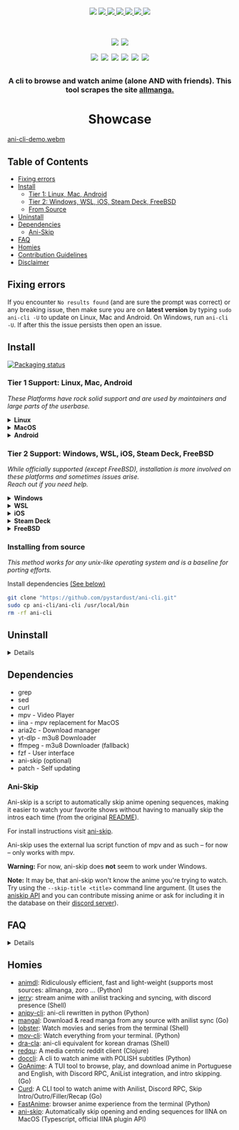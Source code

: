 <p align=center>
<br>
<a href="http://makeapullrequest.com"><img src="https://img.shields.io/badge/PRs-welcome-brightgreen.svg"></a>
<a href="#Linux"><img src="https://img.shields.io/badge/os-linux-brightgreen">
<a href="#MacOS"><img src="https://img.shields.io/badge/os-mac-brightgreen">
<a href="#Android"><img src="https://img.shields.io/badge/os-android-brightgreen">
<a href="#Windows"><img src="https://img.shields.io/badge/os-windows-yellowgreen">
<a href="#iOS"><img src="https://img.shields.io/badge/os-ios-yellow">
<a href="#Steam-deck"><img src="https://img.shields.io/badge/os-steamdeck-yellow">
<br>
<h1 align="center">
<a href="https://discord.gg/aqu7GpqVmR"><img src="https://invidget.switchblade.xyz/aqu7GpqVmR"></a>
<a href="matrix.md"><img src="/.assets/matrix-logo.svg" height=110></a>
<br>
<a href="https://github.com/port19x"><img src="https://img.shields.io/badge/lead-port19x-lightblue"></a>
<a href="https://github.com/CoolnsX"><img src="https://img.shields.io/badge/maintainer-CoolnsX-blue"></a>
<a href="https://github.com/justchokingaround"><img src="https://img.shields.io/badge/maintainer-justchokingaround-blue"></a>
<a href="https://github.com/Derisis13"><img src="https://img.shields.io/badge/maintainer-Derisis13-blue"></a>
<a href="https://github.com/71zenith"><img src="https://img.shields.io/badge/maintainer-71zenith-blue"></a>
<a href="https://github.com/ykhan21"><img src="https://img.shields.io/badge/maintainer-ykhan21-blue"></a>

</p>

<h3 align="center">
A cli to browse and watch anime (alone AND with friends). This tool scrapes the site <a href="https://allmanga.to/">allmanga.</a>
</h3>

<h1 align="center">
	Showcase
</h1>

[ani-cli-demo.webm](https://user-images.githubusercontent.com/44473782/224679247-0856e652-f187-4865-bbcf-5a8e5cf830da.webm)

## Table of Contents

- [Fixing errors](#fixing-errors)
- [Install](#install)
  - [Tier 1: Linux, Mac, Android](#tier-1-support-linux-mac-android)
  - [Tier 2: Windows, WSL, iOS, Steam Deck, FreeBSD](#tier-2-support-windows-wsl-ios-steam-deck-freebsd)
  - [From Source](#installing-from-source)
- [Uninstall](#uninstall)
- [Dependencies](#dependencies)
  - [Ani-Skip](#ani-skip)
- [FAQ](#faq)
- [Homies](#homies)
- [Contribution Guidelines](./CONTRIBUTING.md)
- [Disclaimer](./disclaimer.md)

## Fixing errors

If you encounter `No results found` (and are sure the prompt was correct) or any breaking issue, then make sure you are on **latest version** by typing
`sudo ani-cli -U` to update on Linux, Mac and Android. On Windows, run `ani-cli -U`.
If after this the issue persists then open an issue.

## Install

[![Packaging status](https://repology.org/badge/vertical-allrepos/ani-cli.svg?minversion=4.0)](https://repology.org/project/ani-cli/versions)

### Tier 1 Support: Linux, Mac, Android

*These Platforms have rock solid support and are used by maintainers and large parts of the userbase.*

<details><summary><b>Linux</b></summary>

#### Native Packages

*Native packages have a more robust update cycle, but sometimes they are slow to upgrade. \
If the one for your platform is up-to-date we suggest going with it.*

<details><summary>Debian 13/unstable</summary>

```sh
sudo apt install ani-cli
```
</details>

<details><summary>Fedora</summary>

To install mpv (and vlc) you need _RPM Fusion free_ enabled. Simply follow the instructions here: https://rpmfusion.org/Configuration
To be able to install syncplay, you'll need to enable this copr repo (instructions included): https://copr.fedorainfracloud.org/coprs/batmanfeynman/syncplay/.

To install ani-cli:
```sh
sudo dnf copr enable derisis13/ani-cli
sudo dnf install ani-cli
```
*If for your distro uses rpm and you would like to see a native package, open an issue.*

</details><details><summary>Arch</summary>

Build and install from the AUR:
```sh
yay -S ani-cli
```
Also consider `ani-cli-git`

</details><details><summary>Gentoo</summary>

Build and install from the GURU:
```sh
sudo eselect repository enable guru
sudo emaint sync -r guru
sudo emerge -a ani-cli
```
Consider using the 9999 ebuild.
```sh
sudo emerge -a =app-misc/ani-cli-9999
```

</details><details><summary>OpenSuse</summary>

On Suse the provided MPV and VLC packages are missing features that are used by ani-cli. The only required is the "Only Essentials" repository which has versions for each Suse release.
You can find instructions on this [here](https://en.opensuse.org/Additional_package_repositories#Packman).

To add the ani-cli copr repo, update then install ani-cli run (on both versions):
```sh
zypper addrepo https://download.copr.fedorainfracloud.org/results/derisis13/ani-cli/opensuse-tumbleweed-x86_64/ ani-cli
zypper dup
zypper install ani-cli
```
You'll get a warning about `Signature verification failed [4-Signatures public key is not available]` but this can be ignored from the prompt.

*Note: package is noarch, so any architecture should work, even though the repo is labelled x86-64*

</details></details><details><summary><b>MacOS</b></summary>

Install dependencies [(See below)](#dependencies)

Install [HomeBrew](https://docs.brew.sh/Installation) if not installed.

```sh
git clone "https://github.com/pystardust/ani-cli.git" && cd ./ani-cli
cp ./ani-cli "$(brew --prefix)"/bin
cd .. && rm -rf ./ani-cli
```

*To install (with Homebrew) the dependencies required on Mac OS, you can run:*

```sh
brew install curl grep aria2 ffmpeg git fzf yt-dlp && \
brew install --cask iina
```
*Why iina and not mpv? Drop-in replacement for mpv for MacOS. Integrates well with OSX UI. Excellent support for M1. Open Source.*

</details><details><summary><b>Android</b></summary>

Install termux [(Guide)](https://termux.com/)

#### Termux package

```sh
pkg up -y
pkg install ani-cli
```
If you're using Android 14 make sure to run this due to [#1206](https://github.com/pystardust/ani-cli/issues/1206):
```sh
pkg install termux-am
```

For players you can use the apk (playstore/fdroid) versions of mpv and vlc. Note that these cannot be checked from termux so a warning is generated when checking dependencies.

</details>

### Tier 2 Support: Windows, WSL, iOS, Steam Deck, FreeBSD

*While officially supported (except FreeBSD), installation is more involved on these platforms and sometimes issues arise. \
Reach out if you need help.*

<details><summary><b>Windows</b></summary>

`ani-cli` is on scoop. Please read further for setup instructions.

We will set up the bash.exe that comes with Git for Windows to be used with Windows Terminal. You may use terminals such as Wezterm or Alacritty, but this guide only covers Windows Terminal. The Git Bash terminal (i.e., mintty) [has problems with fzf](#windows-known-problems-and-solutions).

First, you'll need to install the scoop package manager. [(Install)](https://scoop.sh/) Follow **quickstart**.

Next, get Windows Terminal. It comes preinstalled on Windows 11. If you do not have it, install it by running the following commands in powershell.

```sh
scoop bucket add extras
scoop install extras/windows-terminal
```

Next, get git. If you have it, please update it. If you do not already have it, install it by running `scoop install git` in powershell.

Ensure that Git Bash is present in the Windows Terminal tab drop down, as shown below.

![windows-terminal-git-bash-1.png](.assets/windows-terminal-git-bash-1.png)

If it is not there, please add it. To add it, first click the drop-down button beside the new tab button (shown above).

Then, navigate to `Settings > Profiles > Add a new profile`. Click `+ New empty profile`.

![windows-terminal-git-bash-2.png](.assets/windows-terminal-git-bash-2.png)

Next:
- If you installed git with scoop: Set *Name* as "Git Bash", set *Command line* as `%GIT_INSTALL_ROOT%\bin\bash.exe -i -l`, and set *Icon* as `%GIT_INSTALL_ROOT%\mingw64\share\git\git-for-windows.ico`.
- If you installed git by other means: Set *Name* as "Git Bash", set *Command line* as `C:\Program Files\Git\bin\bash.exe -i -l`, and set *Icon* as `C:\Program Files\Git\mingw64\share\git\git-for-windows.ico`.

Next, set *Starting Directory* to `%USERPROFILE%`, and ensure that *Hide profile from dropdown* is set to "Off" (otherwise you won't be able to see this profile in the drop down).

![windows-terminal-git-bash-3.png](.assets/windows-terminal-git-bash-3.png)

Now save your changes.

You will use this profile to run `ani-cli` in this bash shell.
Under Startup in Windows Terminal Settings, you may set this profile as the default so that you do not have to switch to it every time you want to run `ani-cli`.

![windows-terminal-git-bash-4.png](.assets/windows-terminal-git-bash-4.png)

Now restart Windows Terminal. In the Git Bash profile, install `ani-cli` by running the following commands.

```sh
scoop bucket add extras
scoop install ani-cli
```

Next, install its dependencies.

```sh
scoop bucket add extras
scoop install fzf ffmpeg mpv
```

Consider also installing `yt-dlp` and `aria2` for downloading to work.

Restart Windows Terminal. Go to the Git Bash profile and update `ani-cli` with `ani-cli -U`. You will use this keep ani-cli up-to-date.

Now you can use ani-cli. Read the output of `ani-cli -h` for more help.

#### Windows: Known Problems and Solutions

If you have a problem, please update ani-cli to the latest version with `ani-cli -U`. If you still have a problem, please read further.

- Stuck in "Search anime:". This shouldn't happen if you are using the Windows Terminal + Bash setup described above. It happens if you are using the Git Bash terminal (i.e., the mintty terminal). This is a problem between fzf and mintty, which should be resolved in future versions of fzf. For the time being, either use the Windows Terminal setup described above or, if you are dead-set on using the mintty terminal, run `export MSYS=enable_pcon` before running ani-cli.
- "No such file or directory" or WSL-related errors: This shouldn't happen if you are using the Window Terminal + Bash setup described above. This happens if you run ani-cli in powershell or cmd. This is due WSL's bash.exe being called instead of Git for Windows' bash.exe in `%USERPROFILE%\scoop\shims\ani-cli.cmd`. If you must use powershell or cmd, edit the `%USERPROFILE%\scoop\shims\ani-cli.cmd` file. In File Explorer, go to the `C:\Users\USERNAME\scoop\shims` directory and open the `ani-cli.cmd` file with notepad. Next:
    - If you installed git with scoop, replace `@bash` with `@"%GIT_INSTALL_ROOT%\bin\bash.exe"`, or
    - If you installed git by other means, replace `@bash` with `@"C:\Program Files\Git\bin\bash.exe"`.
This should be fixed if the ani-cli scoop manifest gets updated in [this PR](https://github.com/ScoopInstaller/Extras/pull/13342).
- curl can cause issues. ani-cli has been tested unsuccessfully with curl `7.83.1` and successfully with `7.86.0`. If you run into issues, try installing a newer one with scoop.
- If you installed mpv with scoop, your mpv configuration will get read from `C:\Users\USERNAME\scoop\apps\mpv\current\portable_config`. See [the mpv documentation](https://mpv.io/manual/stable/) regarding `portable_config` for more details.

</details><details><summary><b>WSL</b></summary>

Follow the installation instructions of your Linux distribution.

Note that the media player (mpv or vlc) will need to be installed on Windows, not WSL. See the justification for this in the comment [(here)](https://github.com/pystardust/ani-cli/issues/1266#issuecomment-1926945757). Instructions on how to use the media player from WSL instead are also included in the linked comment.

When installing the media player on Windows, make sure that it is on the Windows Path. An easy way to ensure this is to download the media player with a package manager (on Windows, not WSL) such as scoop.

</details><details><summary><b>iOS</b></summary>

Install iSH and VLC from the app store.

Make sure apk is updated using
```apk update; apk upgrade```
then run this:
```sh
apk add grep sed curl fzf git aria2 ncurses patch
apk add ffmpeg
git clone --depth 1 https://github.com/pystardust/ani-cli ~/.ani-cli
cp ~/.ani-cli/ani-cli /usr/local/bin/ani-cli
chmod +x /usr/local/bin/ani-cli
rm -rf ~/.ani-cli
```
note that downloading is going to be very slow. This is an iSH issue, not an ani-cli issue.
</details>

<details><summary><b>Steam Deck</b></summary>

#### Copypaste script:

* Switch to Desktop mode (`STEAM` Button > Power > Switch to Desktop)
* Open `Konsole` (Steam Deck Icon in bottom left corner > System > Konsole)
* Copy the script, paste it in the CLI and press Enter("A" button on Steam Deck)

```sh
[ ! -d ~/.local/bin ] && mkdir ~/.local/bin && echo "export PATH=$HOME/.local/bin:\$PATH" >> ".$(echo $SHELL | sed -nE "s|.*/(.*)\$|\1|p")rc"

git clone --depth 1 https://github.com/junegunn/fzf.git ~/.fzf
~/.fzf/install

mkdir ~/.aria2c
curl -o ~/.aria2c/aria2-1.36.0.tar.bz2 https://github.com/q3aql/aria2-static-builds/releases/download/v1.36.0/aria2-1.36.0-linux-gnu-64bit-build1.tar.bz2
tar xvf ~/.aria2c/aria2-1.36.0.tar.bz2 -C ~/.aria2c/
cp ~/.aria2c/aria2-1.36.0-linux-gnu-64bit-build1/aria2c ~/.local/bin/
chmod +x ~/.local/bin/aria2c

curl -L https://github.com/yt-dlp/yt-dlp/releases/latest/download/yt-dlp -o ~/.local/bin/yt-dlp
chmod +x ~/.local/bin/yt-dlp

mkdir ~/.patch
curl -o ~/.patch/patch.tar.zst https://mirror.sunred.org/archlinux/core/os/x86_64/patch-2.8-1-x86_64.pkg.tar.zst
tar xvf ~/.patch/patch.tar.zst -C ~/.patch/
cp ~/.patch/usr/bin/patch ~/.local/bin/

git clone https://github.com/pystardust/ani-cli.git ~/.ani-cli
cp ~/.ani-cli/ani-cli ~/.local/bin/

flatpak install io.mpv.Mpv
```
press enter("A" button on Steam Deck) on questions

#### Installation in steps:

##### Install mpv (Flatpak version):

```sh
flatpak install io.mpv.Mpv
```
press enter("A" button on Steam Deck) on questions

##### Install [fzf](https://github.com/junegunn/fzf):

```sh
git clone --depth 1 https://github.com/junegunn/fzf.git ~/.fzf
~/.fzf/install
```
press enter("A" button on Steam Deck) on questions

##### Make a ~/.local/bin folder if doesn't exist and add it to $PATH

```sh
[ ! -d ~/.local/bin ] && mkdir ~/.local/bin && echo "export PATH=$HOME/.local/bin:\$PATH" >> ".$(echo $SHELL | sed -nE "s|.*/(.*)\$|\1|p")rc"
```

##### Install [aria2](https://github.com/aria2/aria2) (needed for download feature only):

```sh
mkdir ~/.aria2c
curl -o ~/.aria2c/aria2-1.36.0.tar.bz2 https://github.com/q3aql/aria2-static-builds/releases/download/v1.36.0/aria2-1.36.0-linux-gnu-64bit-build1.tar.bz2
tar xvf ~/.aria2c/aria2-1.36.0.tar.bz2 -C ~/.aria2c/
cp ~/.aria2c/aria2-1.36.0-linux-gnu-64bit-build1/aria2c ~/.local/bin/
chmod +x ~/.local/bin/aria2c
```

##### Install [yt-dlp](https://github.com/yt-dlp/yt-dlp) (needed for download feature only):

```sh
curl -L https://github.com/yt-dlp/yt-dlp/releases/latest/download/yt-dlp -o ~/.local/bin/yt-dlp
chmod +x ~/.local/bin/yt-dlp
```

##### Install [patch](https://savannah.gnu.org/projects/patch/) (needed for self-update feature [ -U ] ):

```sh
mkdir ~/.patch
curl -o ~/.patch/patch.tar.zst https://mirror.sunred.org/archlinux/core/os/x86_64/patch-2.8-1-x86_64.pkg.tar.zst
tar xvf ~/.patch/patch.tar.zst -C ~/.patch/
cp ~/.patch/usr/bin/patch ~/.local/bin/
```

##### Install ani-cli:

```sh
git clone https://github.com/pystardust/ani-cli.git ~/.ani-cli
cp ~/.ani-cli/ani-cli ~/.local/bin/
```

##### Optional: add desktop entry:

```
echo '[Desktop Entry]
Encoding=UTF-8
Type=Application
Exec=bash -c "source $HOME/.'$(echo $SHELL | sed -nE "s|.*/(.*)\$|\1|p")'rc && konsole --fullscreen -e ani-cli"
Name=ani-cli' > $HOME/.local/share/applications/ani-cli.desktop
```
The .desktop entry will allow to start ani-cli in Konsole directly from "Gaming Mode"
In Steam Desktop app:
`Add game` > `Add a non-steam game` > tick a box for `ani-cli` > `Add selected programs`
</details>

<details><summary><b>FreeBSD</b></summary>

#### Copypaste script:

```sh
sudo pkg install mpv fzf aria2 yt-dlp patch git
git clone "https://github.com/pystardust/ani-cli.git"
sudo cp ani-cli/ani-cli /usr/local/bin
rm -rf ani-cli
```

#### Installation in steps:

##### Install dependencies:

```sh
sudo pkg install mpv fzf aria2 yt-dlp patch
```

##### Install ani-cli:

install git if you haven't already

```sh
sudo pkg install git
```

install from source:

```sh
git clone "https://github.com/pystardust/ani-cli.git"
sudo cp ani-cli/ani-cli /usr/local/bin
rm -rf ani-cli
```

</details>

### Installing from source

*This method works for any unix-like operating system and is a baseline for porting efforts.*

Install dependencies [(See below)](#dependencies)

```sh
git clone "https://github.com/pystardust/ani-cli.git"
sudo cp ani-cli/ani-cli /usr/local/bin
rm -rf ani-cli
```

## Uninstall

<details>

* apt:
```sh
sudo apt remove ani-cli
# to remove the repository from apt
sudo rm -f /etc/apt/trusted.gpg.d/ani-cli.asc /etc/apt/sources.list.d/ani-cli-debian.list
```
* dnf:
```sh
sudo dnf remove ani-cli      # for ani-cli
# disable the repo in dnf
dnf copr disable derisis13/ani-cli
```
You might want to uninstall RPM fusion if you don't use it otherwise
* zypper:
```sh
zypper remove ani-cli
zypper removerepo ani-cli
```
You might want to remove `packman-essentials` if you don't need it otherwise
* AUR:
```sh
yay -R ani-cli
```
* Scoop:
```sh
scoop uninstall ani-cli
```
* Linux:
```sh
sudo rm "/usr/local/bin/ani-cli"
```
* Mac:
```sh
rm "$(brew --prefix)/bin/ani-cli"
```
* Windows:
In **Git Bash** run (as administrator):
```sh
rm "/usr/bin/ani-cli"
```
* Termux package
```sh
pkg remove ani-cli
```
* Android:
```sh
rm "$PREFIX/bin/ani-cli"
```
* Steam Deck
```sh
rm "~/.local/bin/ani-cli"
rm -rf ~/.ani-cli
```
optionally: remove dependencies:
```sh
rm ~/.local/bin/aria2c
rm ~/.local/bin/yt-dlp
rm -rf "~/.aria2"
rm -rf "~/.fzf"
flatpak uninstall io.mpv.Mpv
```
* iOS
```
rm -rf /usr/local/bin/ani-cli
```
To uninstall other dependencies:
```
apk del grep sed curl fzf git aria2 ffmpeg ncurses
```

</details>

## Dependencies

- grep
- sed
- curl
- mpv - Video Player
- iina - mpv replacement for MacOS
- aria2c - Download manager
- yt-dlp - m3u8 Downloader
- ffmpeg - m3u8 Downloader (fallback)
- fzf - User interface
- ani-skip (optional)
- patch - Self updating

### Ani-Skip

Ani-skip is a script to automatically skip anime opening sequences, making it easier to watch your favorite shows without having to manually skip the intros each time (from the original [README](https://github.com/synacktraa/ani-skip/tree/master#a-script-to-automatically-skip-anime-opening-sequences-making-it-easier-to-watch-your-favorite-shows-without-having-to-manually-skip-the-intros-each-time)).

For install instructions visit [ani-skip](https://github.com/synacktraa/ani-skip).

Ani-skip uses the external lua script function of mpv and as such – for now – only works with mpv.

**Warning:** For now, ani-skip does **not** seem to work under Windows.

**Note:** It may be, that ani-skip won't know the anime you're trying to watch. Try using the `--skip-title <title>` command line argument. (It uses the [aniskip API](https://github.com/lexesjan/typescript-aniskip-extension/tree/main/src/api/aniskip-http-client) and you can contribute missing anime or ask for including it in the database on their [discord server](https://discord.com/invite/UqT55CbrbE)).

## FAQ
<details>
	
* Can I change subtitle language or turn them off? - No, the subtitles are baked into the video.
* Can I watch dub? - Yes, use `--dub`.
* Can I change dub language? - No.
* Can I change media source? - No (unless you can scrape that source yourself).
* Can I use vlc? - Yes, use `--vlc` or `export ANI_CLI_PLAYER=vlc`.
* Can I adjust resolution? - Yes, use `-q resolution`, for example `ani-cli -q 1080`.
* How can I download? - Use `-d`, it will download into your working directory.
* Can i change download folder? - Yes, set the `ANI_CLI_DOWNLOAD_DIR` to your desired location.
* How can I bulk download? - `Use -d -e firstepisode-lastepisode`, for example `ani-cli onepiece -d -e 1-1000`.

**Note:** All features are documented in `ani-cli --help`.

</details>

## Homies

* [animdl](https://github.com/justfoolingaround/animdl): Ridiculously efficient, fast and light-weight (supports most sources: allmanga, zoro ... (Python)
* [jerry](https://github.com/justchokingaround/jerry): stream anime with anilist tracking and syncing, with discord presence (Shell)
* [anipy-cli](https://github.com/sdaqo/anipy-cli): ani-cli rewritten in python (Python)
* [mangal](https://github.com/metafates/mangal): Download & read manga from any source with anilist sync (Go)
* [lobster](https://github.com/justchokingaround/lobster): Watch movies and series from the terminal (Shell)
* [mov-cli](https://github.com/mov-cli/mov-cli): Watch everything from your terminal. (Python)
* [dra-cla](https://github.com/CoolnsX/dra-cla): ani-cli equivalent for korean dramas (Shell)
* [redqu](https://github.com/port19x/redqu):  A media centric reddit client (Clojure)
* [doccli](https://github.com/TowarzyszFatCat/doccli):  A cli to watch anime with POLISH subtitles (Python)
* [GoAnime](https://github.com/alvarorichard/GoAnime): A TUI tool to browse, play, and download anime in Portuguese and English, with Discord RPC, AniList integration, and intro skipping. (Go)
* [Curd](https://github.com/Wraient/curd): A CLI tool to watch anime with Anilist, Discord RPC, Skip Intro/Outro/Filler/Recap (Go)
* [FastAnime](https://github.com/Benex254/FastAnime): browser anime experience from the terminal (Python)
* [ani-skip](https://github.com/KilDesu/ani-skip): Automatically skip opening and ending sequences for IINA on MacOS (Typescript, official IINA plugin API)
